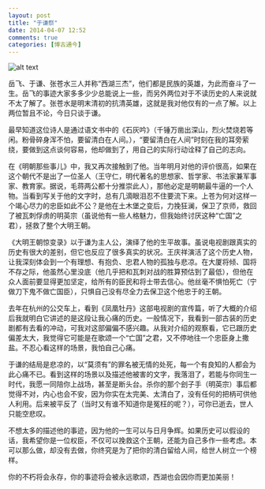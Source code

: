 ```yaml
---
layout: post
title: "于谦祭"
date: 2014-04-07 12:52
comments: true
categories: [博古通今]
---
```


![alt text](http://upload.wikimedia.org/wikipedia/commons/thumb/6/6d/Hangzhou_Yu_Qian_Mu_20120520-07.jpg/800px-Hangzhou_Yu_Qian_Mu_20120520-07.jpg)

岳飞、于谦、张苍水三人并称“西湖三杰”，他们都是民族的英雄，为此而奋斗了一生。岳飞的事迹大家多多少少总能说上一些，而另外两位对于不读历史的人来说就不太了解了。张苍水是明末清初的抗清英雄，这就是我对他仅有的一点了解。以上两位暂且不论，今日只谈于谦。

最早知道这位诗人是通过语文书中的《石灰吟》（千锤万凿出深山，烈火焚烧若等闲。粉骨碎身浑不怕，要留清白在人间。），“要留清白在人间”时刻在我的耳旁萦绕，要做到这点谈何容易，他却做到了，用自己的实际行动诠释了自己的志向。

<!--more-->

在《明朝那些事儿》中，我又再次接触到了他。当年明月对他的评价很高，如果在这个朝代不是出了一位圣人（王守仁，明代著名的思想家、哲学家、书法家兼军事家、教育家。据说，毛蒋两公都十分推崇此人），那他必定是明朝最牛逼的一个人物。当看到写关于他的文字时，总有几滴眼泪忍不住要流下来。上苍为何对这样一个竭心尽力的忠臣如此不公？是他在土木堡之变后，力挽狂澜，保卫了京师，救回了被瓦刺俘虏的明英宗（虽说他有一些人格魅力，但我始终讨厌这种“亡国”之君），拯救了整个大明王朝。

《大明王朝惊变录》以于谦为主人公，演绎了他的生平故事。虽说电视剧跟真实的历史有很大的差别，但它也反应了很多真实的状况。王庆祥演活了这个历史人物，让我深刻体会到一个有理想、有抱负、忠君人物的孤独与悲凉。在大厦将倾、国将不存之际，他虽然心里没底（他几乎把和瓦刺对战的胜算预估到了最低），但他在众人面前要显得更加坚定，给所有的臣民和将士带去信心。他丝毫不惧怕死亡（宁做刀下鬼不做亡国臣），只惧自己没有尽全力去保卫这个他忠于的王朝。

去年在杭州的公交车上，看到《凤凰牡丹》这部电视剧的宣传篇，听了大概的介绍后我就明白它讲述的是这段让我心痛的历史。一般情况下，我看到一部古装的历史剧都有去看的冲动，可我对这部偏偏不感兴趣。从我对介绍的观察看，它已跟历史偏差太大，我觉得它可能是在歌颂一个“亡国”之君，又不停地往一个忠臣身上撒盐。不忍心看这样的场景，我怕自己心痛。

于谦的结局是悲凉的，以“莫须有”的罪名被无情的处死，每一个有良知的人都会为此心痛不已。看到这样的场景以及描述他被害的文字，我落泪了，若能与你同生一时代，我愿一同陪你上战场，甚至是断头台。杀你的那个刽子手（明英宗）事后都觉得不对，内心也会不安，因为你实在太完美、太清白了，没有任何的把柄可供他人利用。后来被平反了（当时又有谁不知道你是冤枉的呢？），可你已逝去，世人只能空悲叹。

不想太多的描述他的事迹，因为他的一生可以与日月争辉。如果历史可以假设的话，我希望你是一位权臣，不仅可以挽救这个王朝，还能为自己多作一些考虑。本可以那么做，却没有去做，你终究是为了把你的清白留给人间，给世人树立一个榜样。

你的不朽将会永存，你的事迹将会被永远歌颂，西湖也会因你而更加美丽！